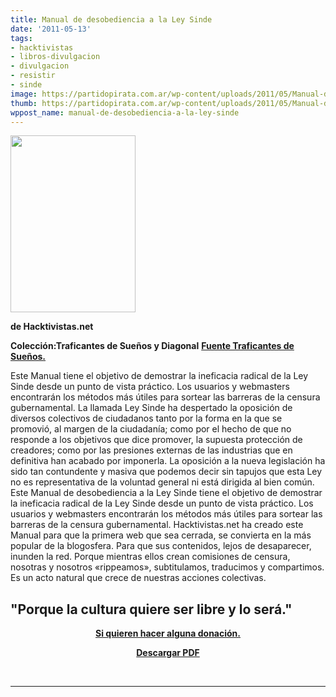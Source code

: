```yaml
---
title: Manual de desobediencia a la Ley Sinde
date: '2011-05-13'
tags:
- hacktivistas
- libros-divulgacion
- divulgacion
- resistir
- sinde
image: https://partidopirata.com.ar/wp-content/uploads/2011/05/Manual-de-desobediencia-a-la-Ley-Sinde_portada_completa.jpg
thumb: https://partidopirata.com.ar/wp-content/uploads/2011/05/Manual-de-desobediencia-a-la-Ley-Sinde_portada_completa.jpg
wppost_name: manual-de-desobediencia-a-la-ley-sinde
---
```


<a href="https://partidopirata.com.ar/wp-content/uploads/2011/05/Manual-de-desobediencia-a-la-Ley-Sinde_portada_completa.jpg"><img class="aligncenter size-full wp-image-1006" title="Manual-de-desobediencia-a-la-Ley-Sinde_portada_completa" src="https://partidopirata.com.ar/wp-content/uploads/2011/05/Manual-de-desobediencia-a-la-Ley-Sinde_portada_completa.jpg" alt="" width="200" height="283" /></a>

<strong>de Hacktivistas.net</strong>

<strong>Colección:Traficantes de Sueños y Diagonal</strong>
<strong><a href="http://www.traficantes.net/index.php/editorial/catalogo/otras/Manual-de-desobediencia-a-la-Ley-Sinde" target="_blank">Fuente Traficantes de Sueños.</a></strong>

Este Manual tiene el objetivo de demostrar la ineficacia radical de la  Ley Sinde desde un punto de vista práctico. Los usuarios y webmasters  encontrarán los métodos más útiles para sortear las barreras de la  censura gubernamental. La llamada Ley Sinde ha despertado la oposición  de diversos colectivos de ciudadanos tanto por la forma en la que se  promovió, al margen de la ciudadanía; como por el hecho de que no  responde a los objetivos que dice promover, la supuesta protección de  creadores; como por las presiones externas de las industrias que en  definitiva han acabado por imponerla. La oposición a la nueva  legislación ha sido tan contundente y masiva que podemos decir sin  tapujos que esta Ley no es representativa de la voluntad general ni está  dirigida al bien común.  Este Manual de desobediencia a la Ley Sinde tiene el objetivo de  demostrar la ineficacia radical de la Ley Sinde desde un punto de vista  práctico. Los usuarios y webmasters encontrarán los métodos más útiles  para sortear las barreras de la censura gubernamental. Hacktivistas.net  ha creado este Manual para que la primera web que sea cerrada, se  convierta en la más popular de la blogosfera. Para que sus contenidos,  lejos de desaparecer, inunden la red. Porque mientras ellos crean  comisiones de censura, nosotras y nosotros «rippeamos», subtitulamos,  traducimos y compartimos. Es un acto natural que crece de nuestras  acciones colectivas.  <a id="eztoc252467_4" name="eztoc252467_4"></a>
<h2><strong>"Porque la cultura quiere ser libre y lo será." </strong></h2>
<p style="text-align: center;"><strong><a href="http://www.traficantes.net/index.php/editorial/catalogo/otras/Manual-de-desobediencia-a-la-Ley-Sinde" target="_blank">Si quieren hacer alguna donación.</a></strong></p>
<p style="text-align: center;"><strong><a title="Descargar PDF de Manual de desobediencia a la Ley Sinde" href="http://www.traficantes.net/index.php/content/download/26900/252152/file/manual_desobediencia.pdf">Descargar PDF</a></strong></p>
<p style="text-align: center;">&nbsp;</p>


<hr />

&nbsp;
